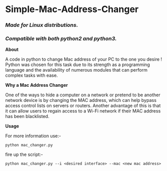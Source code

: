 # Simple-Mac-Address-Changer

### *Made for Linux distributions.*
### *Compatible with both python2 and python3.*

**About** 

A code in python to change Mac address of your PC to the one you desire !
Python was chosen for this task due to its strength as a programming language and the availability of numerous modules that can perform complex tasks with ease.

**Why a Mac Address Changer** 

One of the ways to hide a computer on a network or pretend to be another network device is by changing the MAC address, which can help bypass access control 
lists on servers or routers. Another advantage of this is that it can allow users to regain access to a Wi-Fi network if their MAC address has been blacklisted.

**Usage**

For more information use:- 
```
python mac_changer.py
```

fire up the script:- 
```
python mac_changer.py --i <desired interface> --mac <new mac address>
```
